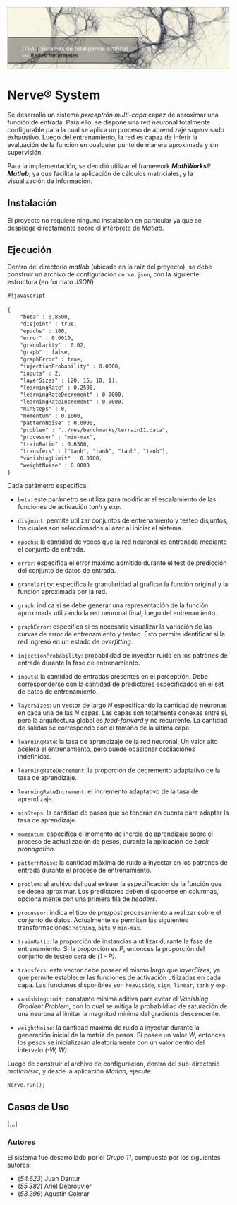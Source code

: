 ![...](res/images/header.jpg)

# Nerve® System

Se desarrolló un sistema _perceptrón multi-capa_ capaz de aproximar una
función de entrada. Para ello, se dispone una red neuronal totalmente
configurable para la cual se aplica un proceso de aprendizaje supervisado
exhaustivo. Luego del entrenamiento, la red es capaz de inferir la evaluación
de la función en cualquier punto de manera aproximada y sin supervisión.

Para la implementación, se decidió utilizar el framework
**_MathWorks® Matlab_**, ya que facilita la aplicación de cálculos
matriciales, y la visualización de información.

## Instalación

El proyecto no requiere ninguna instalación en particular ya que se despliega
directamente sobre el intérprete de _Matlab_.

## Ejecución

Dentro del directorio *matlab* (ubicado en la raíz del proyecto), se debe
construir un archivo de configuración `nerve.json`, con la siguiente
estructura (en formato _JSON_):

```
#!javascript

{
	"beta" : 0.8500,
	"disjoint" : true,
	"epochs" : 100,
	"error" : 0.0010,
	"granularity" : 0.02,
	"graph" : false,
	"graphError" : true,
	"injectionProbability" : 0.0000,
	"inputs" : 2,
	"layerSizes" : [20, 15, 10, 1],
	"learningRate" : 0.2500,
	"learningRateDecrement" : 0.0000,
	"learningRateIncrement" : 0.0000,
	"minSteps" : 0,
	"momentum" : 0.1000,
	"patternNoise" : 0.0000,
	"problem" : "../res/benchmarks/terrain11.data",
	"processor" : "min-max",
	"trainRatio" : 0.6500,
	"transfers" : ["tanh", "tanh", "tanh", "tanh"],
	"vanishingLimit" : 0.0100,
	"weightNoise" : 0.0000
}

```

Cada parámetro especifica:

* `beta`: este parámetro se utiliza para modificar el escalamiento de las
funciones de activación _tanh_ y _exp_.

* `disjoint`: permite utilizar conjuntos de entrenamiento y testeo disjuntos,
los cuales son seleccionados al azar al iniciar el sistema.

* `epochs`: la cantidad de veces que la red neuronal es entrenada mediante el
conjunto de entrada.

* `error`: especifica el error máximo admitido durante el test de predicción
del conjunto de datos de entrada.

* `granularity`: especifica la granularidad al graficar la función original y
la función aproximada por la red.

* `graph`: indica si se debe generar una representación de la función
aproximada utilizando la red neuronal final, luego del entrenamiento.

* `graphError`: especifica si es necesario visualizar la variación de las
curvas de error de entrenamiento y testeo. Esto permite identificar si la red
ingresó en un estado de _overfitting_.

* `injectionProbability`: probabilidad de inyectar ruido en los patrones de
entrada durante la fase de entrenamiento.

* `inputs`: la cantidad de entradas presentes en el perceptrón. Debe
corresponderse con la cantidad de predictores especificados en el set de datos
de entrenamiento.

* `layerSizes`: un vector de largo _N_ especificando la cantidad de neuronas
en cada una de las _N_ capas. Las capas son totalmente conexas entre sí, pero
la arquitectura global es _feed-forward_ y no recurrente. La cantidad de
salidas se corresponde con el tamaño de la última capa.

* `learningRate`: la tasa de aprendizaje de la red neuronal. Un valor alto
acelera el entrenamiento, pero puede ocasionar oscilaciones indefinidas.

* `learningRateDecrement`: la proporción de decremento adaptativo de la tasa
de aprendizaje.

* `learningRateIncrement`: el incremento adaptativo de la tasa de aprendizaje.

* `minSteps`: la cantidad de pasos que se tendrán en cuenta para adaptar la
tasa de aprendizaje.

* `momentum`: especifica el momento de inercia de aprendizaje sobre el proceso
de actualización de pesos, durante la aplicación de _back-propagation_.

* `patternNoise`: la cantidad máxima de ruido a inyectar en los patrones de
entrada durante el proceso de entrenamiento.

* `problem`: el archivo del cual extraer la especificación de la función que
se desea aproximar. Los predictores deben disponerse en columnas,
opcionalmente con una primera fila de _headers_.

* `processor`: indica el tipo de pre/post procesamiento a realizar sobre el
conjunto de datos. Actualmente se permiten las siguientes transformaciones:
`nothing`, `bits` y `min-max`.

* `trainRatio`: la proporción de instancias a utilizar durante la fase de
entrenamiento. Si la proporción es _P_, entonces la proporción del conjunto de
testeo será de _(1 - P)_.

* `transfers`: este vector debe poseer el mismo largo que _layerSizes_, ya que
permite establecer las funciones de activación utilizadas en cada capa. Las
funciones disponibles son `heaviside`, `sign`, `linear`, `tanh` y `exp`.

* `vanishingLimit`: constante mínima aditiva para evitar el
_Vanishing Gradient Problem_, con lo cual se mitiga la probabildiad de
saturación de una neurona al limitar la magnitud mínima del gradiente
descendente.

* `weightNoise`: la cantidad máxima de ruido a inyectar durante la generación
inicial de la matriz de pesos. Si posee un valor _W_, entonces los pesos se
inicializarán aleatoriamente con un valor dentro del intervalo _(-W, W)_.

Luego de construir el archivo de configuración, dentro del sub-directorio
*matlab/src*, y desde la aplicación _Matlab_, ejecute:

	Nerve.run();

## Casos de Uso

[...]

### Autores

El sistema fue desarrollado por el _Grupo 11_, compuesto por los siguientes
autores:

* (*54.623*) Juan Dantur
* (*55.382*) Ariel Debrouvier
* (*53.396*) Agustín Golmar
